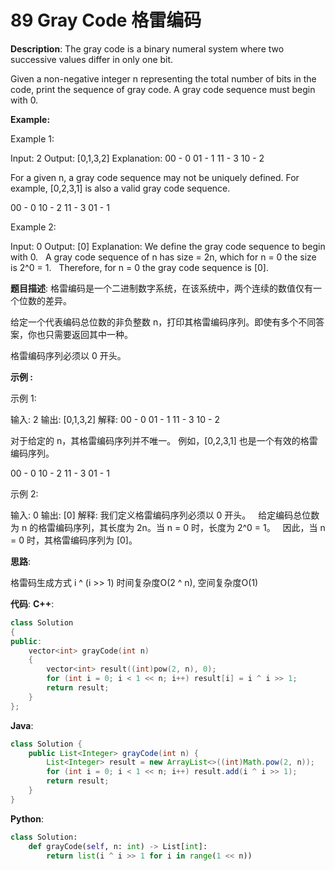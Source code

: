 # 89 Gray Code 格雷编码

__Description__:
The gray code is a binary numeral system where two successive values differ in only one bit.

Given a non-negative integer n representing the total number of bits in the code, print the sequence of gray code. A gray code sequence must begin with 0.

__Example:__

Example 1:

Input: 2
Output: [0,1,3,2]
Explanation:
00 - 0
01 - 1
11 - 3
10 - 2

For a given n, a gray code sequence may not be uniquely defined.
For example, [0,2,3,1] is also a valid gray code sequence.

00 - 0
10 - 2
11 - 3
01 - 1

Example 2:

Input: 0
Output: [0]
Explanation: We define the gray code sequence to begin with 0.
             A gray code sequence of n has size = 2n, which for n = 0 the size is 2^0 = 1.
             Therefore, for n = 0 the gray code sequence is [0].

__题目描述__:
格雷编码是一个二进制数字系统，在该系统中，两个连续的数值仅有一个位数的差异。

给定一个代表编码总位数的非负整数 n，打印其格雷编码序列。即使有多个不同答案，你也只需要返回其中一种。

格雷编码序列必须以 0 开头。

__示例 :__

示例 1:

输入: 2
输出: [0,1,3,2]
解释:
00 - 0
01 - 1
11 - 3
10 - 2

对于给定的 n，其格雷编码序列并不唯一。
例如，[0,2,3,1] 也是一个有效的格雷编码序列。

00 - 0
10 - 2
11 - 3
01 - 1

示例 2:

输入: 0
输出: [0]
解释: 我们定义格雷编码序列必须以 0 开头。
     给定编码总位数为 n 的格雷编码序列，其长度为 2n。当 n = 0 时，长度为 2^0 = 1。
     因此，当 n = 0 时，其格雷编码序列为 [0]。

__思路__:

格雷码生成方式 i ^ (i >> 1)
时间复杂度O(2 ^ n), 空间复杂度O(1)

__代码__:
__C++__:

```C++
class Solution 
{
public:
    vector<int> grayCode(int n) 
    {
        vector<int> result((int)pow(2, n), 0);
        for (int i = 0; i < 1 << n; i++) result[i] = i ^ i >> 1;
        return result;
    }
};
```

__Java__:

```Java
class Solution {
    public List<Integer> grayCode(int n) {
        List<Integer> result = new ArrayList<>((int)Math.pow(2, n));
        for (int i = 0; i < 1 << n; i++) result.add(i ^ i >> 1);
        return result;
    }
}
```

__Python__:

```Python
class Solution:
    def grayCode(self, n: int) -> List[int]:
        return list(i ^ i >> 1 for i in range(1 << n))
```
